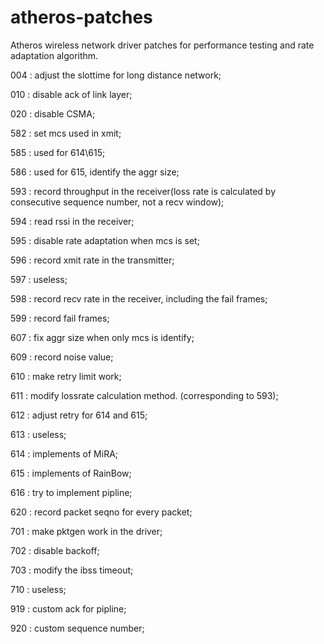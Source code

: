 # atheros-patches
Atheros wireless network driver patches for performance testing and rate adaptation algorithm.

004 : adjust the slottime for long distance network;

010 : disable ack of link layer;

020 : disable CSMA;

582 : set mcs used in xmit;

585 : used for 614\615;

586 : used for 615, identify the aggr size;

593 : record throughput in the receiver(loss rate is calculated by consecutive sequence number, not a recv window);

594 : read rssi in the receiver;

595 : disable rate adaptation when mcs is set;

596 : record xmit rate in the transmitter;

597 : useless;

598 : record recv rate in the receiver, including the fail frames;

599 : record fail frames;

607 : fix aggr size when only mcs is identify;

609 : record noise value;

610 : make retry limit work;

611 : modify lossrate calculation method. (corresponding to 593);

612 : adjust retry for 614 and 615;

613 : useless;

614 : implements of MiRA;

615 : implements of RainBow;

616 : try to implement pipline;

620 : record packet seqno for every packet;

701 : make pktgen work in the driver;

702 : disable backoff;

703 : modify the ibss timeout;

710 : useless;

919 : custom ack for pipline;

920 : custom sequence number;
